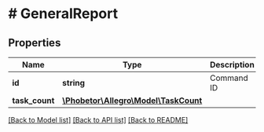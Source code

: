 # # GeneralReport

## Properties

Name | Type | Description | Notes
------------ | ------------- | ------------- | -------------
**id** | **string** | Command ID | [optional]
**task_count** | [**\Phobetor\Allegro\Model\TaskCount**](TaskCount.md) |  | [optional]

[[Back to Model list]](../../README.md#models) [[Back to API list]](../../README.md#endpoints) [[Back to README]](../../README.md)
